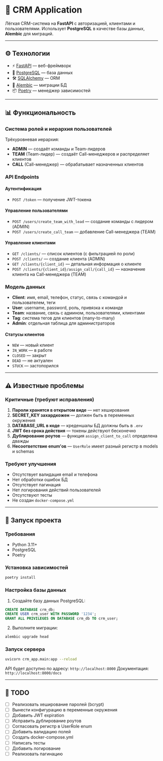 # 📌 CRM Application

Лёгкая CRM-система на **FastAPI** с авторизацией, клиентами и пользователями.
Использует **PostgreSQL** в качестве базы данных, **Alembic** для миграций.

---

## ⚙️ Технологии

- ⚡ [FastAPI](https://fastapi.tiangolo.com/) — веб-фреймворк
- 🐘 [PostgreSQL](https://www.postgresql.org/) — база данных
- 🛠 [SQLAlchemy](https://www.sqlalchemy.org/) — ORM
- 🔄 [Alembic](https://alembic.sqlalchemy.org/) — миграции БД
- 📦 [Poetry](https://python-poetry.org/) — менеджер зависимостей

---

## 📊 Функциональность

### Система ролей и иерархия пользователей
Трёхуровневая иерархия:
- **ADMIN** — создаёт команды и Team-лидеров
- **TEAM** (Team-лидер) — создаёт Call-менеджеров и распределяет клиентов
- **CALL** (Call-менеджер) — обрабатывает назначенных клиентов

### API Endpoints

#### Аутентификация
- `POST /token` — получение JWT-токена

#### Управление пользователями
- `POST /users/create_team_with_lead` — создание команды с лидером (ADMIN)
- `POST /users/create_call_team` — добавление Call-менеджера (TEAM)

#### Управление клиентами
- `GET /clients/` — список клиентов (с фильтрацией по роли)
- `POST /clients/` — создание клиента (ADMIN)
- `GET /clients/{client_id}` — детальная информация о клиенте
- `POST /clients/{client_id}/assign_call/{call_id}` — назначение клиента на Call-менеджера (TEAM)

### Модель данных
- **Client**: имя, email, телефон, статус, связь с командой и пользователем, теги
- **User**: username, password, роль, привязка к команде
- **Team**: название, связь с админом, пользователями, клиентами
- **Tag**: система тегов для клиентов (many-to-many)
- **Admin**: отдельная таблица для администраторов

#### Статусы клиентов
- `NEW` — новый клиент
- `IN_WORK` — в работе
- `CLOSED` — закрыт
- `DEAD` — не актуален
- `STUCK` — застопорился

---

## ⚠️ Известные проблемы

### Критичные (требуют исправления)
1. **Пароли хранятся в открытом виде** — нет хеширования
2. **SECRET_KEY захардкожен** — должен быть в переменных окружения
3. **DATABASE_URL в коде** — креденшалы БД должны быть в `.env`
4. **JWT без срока действия** — токены действуют бесконечно
5. **Дублирование роутов** — функция `assign_client_to_call` определена дважды
6. **Несоответствие enum'ов** — `UserRole` имеет разный регистр в models и schemas

### Требуют улучшения
- Отсутствует валидация email и телефона
- Нет обработки ошибок БД
- Отсутствует пагинация
- Нет логирования действий пользователей
- Отсутствуют тесты
- Не создан `docker-compose.yml`

---

## 🚀 Запуск проекта

### Требования
- Python 3.11+
- PostgreSQL
- Poetry

### Установка зависимостей
```bash
poetry install
```

### Настройка базы данных
1. Создайте базу данных PostgreSQL:
```sql
CREATE DATABASE crm_db;
CREATE USER crm_user WITH PASSWORD '1234';
GRANT ALL PRIVILEGES ON DATABASE crm_db TO crm_user;
```

2. Выполните миграции:
```bash
alembic upgrade head
```

### Запуск сервера
```bash
uvicorn crm_app.main:app --reload
```

API будет доступно по адресу: `http://localhost:8000`
Документация: `http://localhost:8000/docs`

---

## 📝 TODO

- [ ] Реализовать хеширование паролей (bcrypt)
- [ ] Вынести конфигурацию в переменные окружения
- [ ] Добавить JWT expiration
- [ ] Исправить дублирование роутов
- [ ] Согласовать регистр в UserRole enum
- [ ] Добавить валидацию полей
- [ ] Создать docker-compose.yml
- [ ] Написать тесты
- [ ] Добавить логирование
- [ ] Реализовать пагинацию
